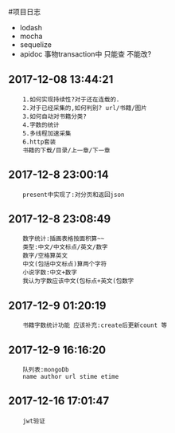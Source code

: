 #项目日志
- lodash
- mocha
- sequelize
- apidoc
事物transaction中 只能查 不能改?
## 2017-12-08 13:44:21
```
    1.如何实现持续性?对于还在连载的.
    2.对于已经采集的,如何判别? url/书籍/图片
    3.如何自动对书籍分类?
    4.字数的统计
    5.多线程加速采集
    6.http套装
    书籍的下载/目录/上一章/下一章
```
## 2017-12-8 23:00:14
```
    present中实现了:对分页和返回json
```
## 2017-12-8 23:08:49
```
    数字统计:插画表格按面积算~~
    类型:中文/中文标点/英文/数字
    数字/空格算英文
    中文(包括中文标点)算两个字符
    小说字数:中文+数字
    我认为字数应该中文(包标点+英文(包数字
```
## 2017-12-9 01:20:19
```
    书籍字数统计功能 应该补充:create后更新count 等
```
## 2017-12-9 16:16:20
```
    队列表:mongoDb
    name author url stime etime
```
## 2017-12-16 17:01:47
```
    jwt验证
```
